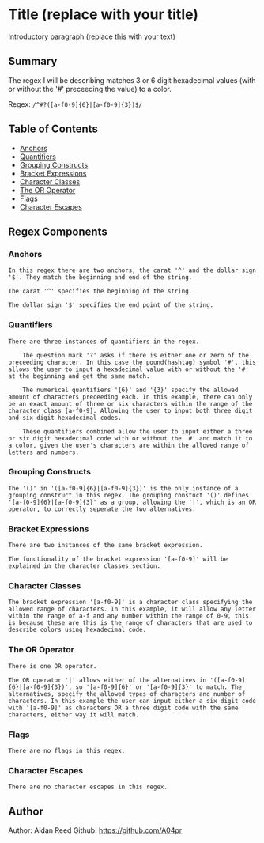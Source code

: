 # Title (replace with your title)

Introductory paragraph (replace this with your text)

## Summary

The regex I will be describing matches 3 or 6 digit hexadecimal values (with or without the '#' preceeding the value) to a color.

Regex: `/^#?([a-f0-9]{6}|[a-f0-9]{3})$/`

## Table of Contents

- [Anchors](#anchors)
- [Quantifiers](#quantifiers)
- [Grouping Constructs](#grouping-constructs)
- [Bracket Expressions](#bracket-expressions)
- [Character Classes](#character-classes)
- [The OR Operator](#the-or-operator)
- [Flags](#flags)
- [Character Escapes](#character-escapes)

## Regex Components

### Anchors

    In this regex there are two anchors, the carat '^' and the dollar sign '$'. They match the beginning and end of the string.

    The carat '^' specifies the beginning of the string.

    The dollar sign '$' specifies the end point of the string. 

### Quantifiers

    There are three instances of quantifiers in the regex. 

        The question mark '?' asks if there is either one or zero of the preceeding character. In this case the pound(hashtag) symbol '#', this allows the user to input a hexadecimal value with or without the '#' at the beginning and get the same match.

        The numerical quantifiers '{6}' and '{3}' specify the allowed amount of characters preceeding each. In this example, there can only be an exact amount of three or six characters within the range of the character class [a-f0-9]. Allowing the user to input both three digit and six digit hexadecimal codes.

        These quantifiers combined allow the user to input either a three or six digit hexadecimal code with or without the '#' and match it to a color, given the user's characters are within the allowed range of letters and numbers.

### Grouping Constructs

    The '()' in '([a-f0-9]{6}|[a-f0-9]{3})' is the only instance of a grouping construct in this regex. The grouping constuct '()' defines '[a-f0-9]{6}|[a-f0-9]{3}' as a group, allowing the '|', which is an OR operator, to correctly seperate the two alternatives. 

### Bracket Expressions

    There are two instances of the same bracket expression.

    The functionality of the bracket expression '[a-f0-9]' will be explained in the character classes section. 

### Character Classes

    The bracket expression '[a-f0-9]' is a character class specifying the allowed range of characters. In this example, it will allow any letter within the range of a-f and any number within the range of 0-9, this is because these are this is the range of characters that are used to describe colors using hexadecimal code. 

### The OR Operator

    There is one OR operator.  

    The OR operator '|' allows either of the alternatives in '([a-f0-9]{6}|[a-f0-9]{3})', so '[a-f0-9]{6}' or '[a-f0-9]{3}' to match. The alternatives, specify the allowed types of characters and number of characters. In this example the user can input either a six digit code with '[a-f0-9]' as characters OR a three digit code with the same characters, either way it will match. 

### Flags

    There are no flags in this regex.

### Character Escapes

    There are no character escapes in this regex.

## Author

Author: Aidan Reed
Github: https://github.com/A04pr
